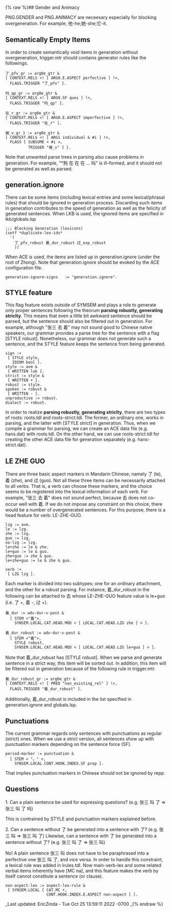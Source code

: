 {% raw %}## Gender and Animacy

PNG.GENDER and PNG.ANIMACY are neceesary especially for blocking
overgeneration. For example, 他-he;她-she;它-it.

## Semantically Empty Items

In order to create semantically void items in generation without
overgeneration, trigger.mtr should contains generator rules like the
followings.

    了_pfv_gr := arg0e_gtr &
    [ CONTEXT.RELS <! [ ARG0.E.ASPECT perfective ] !>,
      FLAGS.TRIGGER "了_pfv" ]. 
    
    吗_qp_gr := arg0e_gtr &
    [ CONTEXT.RELS <! [ ARG0.SF ques ] !>,
      FLAGS.TRIGGER "吗_qp" ]. 
    
    在_r_gr := arg0e_gtr &
    [ CONTEXT.RELS <! [ ARG0.E.ASPECT imperfective ] !>,
      FLAGS.TRIGGER "在_r" ].
    
    被_v_gr_1 := arg0e_gtr &
    [ CONTEXT.RELS <! [ ARG1 individual & #i ] !>,
      FLAGS [ SUBSUME < #i >,
              TRIGGER "被_v" ] ].

Note that unwanted parse trees in parsing also cause problems in
generation. For example, "\*狗 在 在 在 ... 叫" is ill-formed, and it
should not be generated as well as parsed.

## generation.ignore

There can be some items (including lexical entries and some
lexical/phrasal rules) that should be ignored in generation process.
Discarding such items in generation contributes to the speed of
generation as well as the felicity of generated sentences. When LKB is
used, the ignored items are specified in lkb/globals.lsp

    ;;; Blocking Generation (lexicons)
    (setf *duplicate-lex-ids*
      '(
        了_pfv_robust 着_dur_robust 过_exp_robust
        ))

When ACE is used, the items are listed up in generation.ignore (under
the root of Zhong). Note that generation.ignore should be evoked by the
ACE configuration file.

    generation-ignore-signs   := "generation.ignore".

## STYLE feature

This flag feature exists outside of SYMSEM and plays a role to generate
only proper sentences following the theorum **parsing robustly,
generating striclty**. This means that even a little bit awkward
sentence should be parsed, but the sentence should also be filtered out
in generation. For example, although "张三 去 着" may not sound good to
Chinese native speakers, our grammar provides a parse tree for the
sentence with a flag \[STYLE robust\]. Nonetheless, our grammar does not
generate such a sentence, and the STYLE feature keeps the sentence from
being generated.

    sign :+
     [ STYLE style,
       IDIOM bool ].
    style := avm &
     [ WRITTEN luk ].
    strict := style &
     [ WRITTEN + ].
    robust := style.
    spoken := robust & 
     [ WRITTEN - ].
    unproductive := robust.
    dialect := robust.

In order to realize **parsing robustly, generating striclty**, there are
two types of roots: roots.tdl and roots-strict.tdl. The former, an
ordinary one, works in parsing, and the latter with \[STYLE strict\] in
generation. Thus, when we compile a grammar for parsing, we can create
an ACE data file (e.g. hans.dat) with roots.tdl. On the other hand, we
can use roots-strict.tdl for creating the other ACE data file for
generation separately (e.g. hans-strict.dat).

## LE ZHE GUO

There are three basic aspect markers in Mandarin Chinese; namely 了
(le), 着 (zhe), and 过 (guo). Not all these three items can be
necessarily attached to all verbs. That is, a verb can choose these
markers, and the choice seems to be registered into the lexical
information of each verb. For example, "张三 去 着" does not sound
perfect, because 去 does not co-occur well with 着. If we do not impose
any constraint on this choice, there would be a number of overgenerated
sentences. For this purpose, there is a head feature for verb:
LE-ZHE-GUO.

    lzg := avm. 
    le := lzg.
    zhe := lzg.
    guo := lzg.
    no-lzg := lzg.
    le+zhe := le & zhe.
    le+guo := le & guo.
    zhe+guo := zhe & guo.
    le+zhe+guo := le & zhe & guo.
    
    verb :+ 
     [ LZG lzg ].

Each marker is divided into two subtypes; one for an ordinary
attachment, and the other for a robust parsing. For instance,
着\_dur\_robust in the following can be attached to 去 whose LE-ZHE-GUO
feature value is le+guo (i.e. 了 +, 着 -, 过 +).

    着_dur := adv-dur-v-post &
      [ STEM <"着">,
        SYNSEM.LOCAL.CAT.HEAD.MOD < [ LOCAL.CAT.HEAD.LZG zhe ] > ].
    
    着_dur_robust := adv-dur-v-post &
      [ STEM <"着">,
        STYLE robust,
        SYNSEM.LOCAL.CAT.HEAD.MOD < [ LOCAL.CAT.HEAD.LZG le+guo ] > ].

Note that 着\_dur\_robust has \[STYLE robust\]. When we parse and
generate sentence in a strict way, this item will be sorted out. In
addition, this item will be filtered out in generation because of the
following rule in trigger.mtr.

    着_dur_robust_gr := arg0e_gtr &
    [ CONTEXT.RELS <! [ PRED "non_existing_rel" ] !>,
      FLAGS.TRIGGER "着_dur_robust" ]. 

Additionally, 着\_dur\_robust is included in the list specified in
generation.ignore and globals.lsp.

## Punctuations

The current grammar regards only sentences with punctuations as regular
(strict) ones. When we use a strict version, all sentences show up with
punctuation markers depending on the sentence force (SF).

    period-marker := punctuation &
      [ STEM < "。" >,
        SYNSEM.LOCAL.CONT.HOOK.INDEX.SF prop ].

That implies punctuation markers in Chinese should not be ignored by
repp.

## Questions

1\. Can a plain sentence be used for expressing questions? (e.g. 张三 叫
了 =&gt; 张三 叫 了 吗)

This is contrained by STYLE and punctuation markers explained before.

2\. Can a sentence without 了 be generated into a sentence with 了?
(e.g. 张三 叫 =&gt; 张三 叫 了) Likewise, can a sentence with 了 be
generated into a sentence without 了? (e.g. 张三 叫 了 =&gt; 张三 叫)

No! A plain sentence 张三 叫 does not have to be paraphrased into a
perfective one 张三 叫 了, and vice versa. In order to handle this
constraint, a lexical rule was added in lrules.tdl. Now main-verb-lex
and some related verbal items inherently have \[MC na\], and this
feature makes the verb by itself cannot constitute a sentence (or
clause).

    non-aspect-lex := aspect-lex-rule &
     [ SYNSEM.LOCAL [ CAT.MC +,
                      CONT.HOOK.INDEX.E.ASPECT non-aspect ] ].

_Last updated: EricZinda - Tue Oct 25 13:59:11 2022 -0700
_{% endraw %}